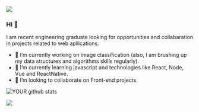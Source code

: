 

<img src="https://github.com/felipeat07/img1.gif">

### Hi 👋
I am recent engineering graduate looking for opportunities and collabaration in projects related to web apllications.
- 🔭 I’m currently working on image classification (also, I am brushing up my data structures and algorithms skills regularly).
- 🌱 I’m currently learning javascript and technologies like React, Node, Vue and ReactNative.
- 🤝 I’m looking to collaborate on Front-end projects. 

![YOUR github stats](https://github-readme-stats.vercel.app/api?username=felipeat07)

[<img src="https://img.shields.io/badge/linkedin-%230077B5.svg?&style=for-the-badge&logo=linkedin&logoColor=white" />](https://www.linkedin.com/in/USERNAME/)
